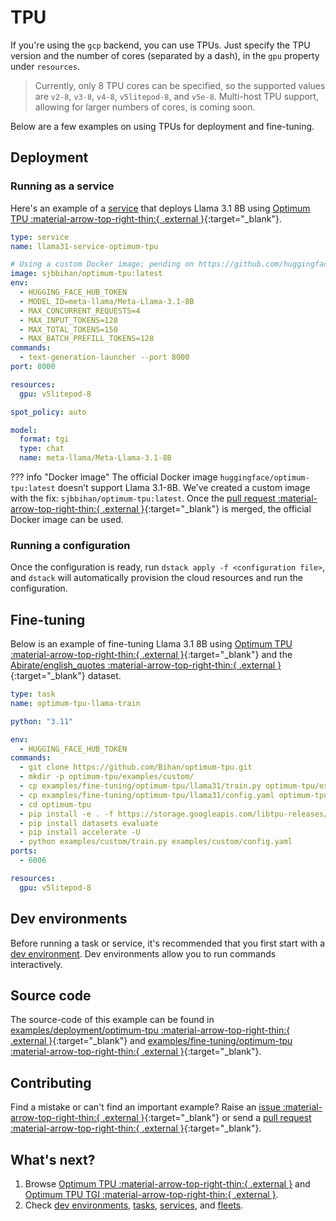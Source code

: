 # TPU

If you're using the `gcp` backend, you can use TPUs. Just specify the TPU version and the number of cores 
(separated by a dash), in the `gpu` property under `resources`. 

> Currently, only 8 TPU cores can be specified, so the supported values are `v2-8`, `v3-8`, `v4-8`, `v5litepod-8`, 
> and `v5e-8`. Multi-host TPU support, allowing for larger numbers of cores, is coming soon.

Below are a few examples on using TPUs for deployment and fine-tuning.

## Deployment

### Running as a service

 Here's an example of a [service](https://dstack.ai/docs/services) that deploys
 Llama 3.1 8B using [Optimum TPU :material-arrow-top-right-thin:{ .external }](https://github.com/huggingface/optimum-tpu){:target="_blank"}.

<div editor-title="examples/deployment/optimum-tpu/service.dstack.yml"> 

```yaml
type: service
name: llama31-service-optimum-tpu

# Using a custom Docker image; pending on https://github.com/huggingface/optimum-tpu/pull/85
image: sjbbihan/optimum-tpu:latest
env:
  - HUGGING_FACE_HUB_TOKEN
  - MODEL_ID=meta-llama/Meta-Llama-3.1-8B
  - MAX_CONCURRENT_REQUESTS=4
  - MAX_INPUT_TOKENS=128
  - MAX_TOTAL_TOKENS=150
  - MAX_BATCH_PREFILL_TOKENS=128
commands:
  - text-generation-launcher --port 8000
port: 8000

resources:
  gpu: v5litepod-8

spot_policy: auto

model:
  format: tgi
  type: chat
  name: meta-llama/Meta-Llama-3.1-8B
```
</div>

??? info "Docker image"
    The official Docker image `huggingface/optimum-tpu:latest` doesn’t support Llama 3.1-8B. 
    We’ve created a custom image with the fix: `sjbbihan/optimum-tpu:latest`. 
    Once the [pull request :material-arrow-top-right-thin:{ .external }](https://github.com/huggingface/optimum-tpu/pull/85){:target="_blank"} is merged, 
    the official Docker image can be used.

### Running a configuration

Once the configuration is ready, run `dstack apply -f <configuration file>`, and `dstack` will automatically provision the
cloud resources and run the configuration.

## Fine-tuning

Below is an example of fine-tuning Llama 3.1 8B using [Optimum TPU :material-arrow-top-right-thin:{ .external }](https://github.com/huggingface/optimum-tpu){:target="_blank"} 
and the [Abirate/english_quotes :material-arrow-top-right-thin:{ .external }](https://huggingface.co/datasets/Abirate/english_quotes){:target="_blank"}
dataset.

<div editor-title="examples/fine-tuning/optimum-tpu/llama31/train.dstack.yml"> 

```yaml
type: task
name: optimum-tpu-llama-train

python: "3.11"

env:
  - HUGGING_FACE_HUB_TOKEN
commands:
  - git clone https://github.com/Bihan/optimum-tpu.git
  - mkdir -p optimum-tpu/examples/custom/
  - cp examples/fine-tuning/optimum-tpu/llama31/train.py optimum-tpu/examples/custom/train.py
  - cp examples/fine-tuning/optimum-tpu/llama31/config.yaml optimum-tpu/examples/custom/config.yaml
  - cd optimum-tpu
  - pip install -e . -f https://storage.googleapis.com/libtpu-releases/index.html
  - pip install datasets evaluate
  - pip install accelerate -U
  - python examples/custom/train.py examples/custom/config.yaml
ports:
  - 6006

resources:
  gpu: v5litepod-8
```

</div>

[//]: # (### Fine-Tuning with TRL)
[//]: # (Use the example `examples/fine-tuning/optimum-tpu/gemma/train.dstack.yml` to Finetune `Gemma-2B` model using `trl` with `dstack` and `optimum-tpu`. )

## Dev environments

Before running a task or service, it's recommended that you first start with
a [dev environment](https://dstack.ai/docs/dev-environments). Dev environments
allow you to run commands interactively.

## Source code

The source-code of this example can be found in 
[examples/deployment/optimum-tpu :material-arrow-top-right-thin:{ .external }](https://github.com/dstackai/dstack/blob/master/examples/llms/llama31){:target="_blank"}
and [examples/fine-tuning/optimum-tpu :material-arrow-top-right-thin:{ .external }](https://github.com/dstackai/dstack/blob/master/examples/fine-tuning/trl){:target="_blank"}.

## Contributing

Find a mistake or can't find an important example? 
Raise an [issue :material-arrow-top-right-thin:{ .external }](https://github.com/dstackai/dstack/issues){:target="_blank"}
or send a [pull request :material-arrow-top-right-thin:{ .external }](https://github.com/dstackai/dstack/tree/master/examples){:target="_blank"}.

## What's next?

1. Browse [Optimum TPU :material-arrow-top-right-thin:{ .external }](https://github.com/huggingface/optimum-tpu) and
   [Optimum TPU TGI :material-arrow-top-right-thin:{ .external }](https://github.com/huggingface/optimum-tpu/tree/main/text-generation-inference).
2. Check [dev environments](https://dstack.ai/docs/dev-environments), [tasks](https://dstack.ai/docs/tasks), 
   [services](https://dstack.ai/docs/services), and [fleets](https://dstack.ai/docs/fleets).
